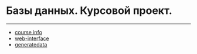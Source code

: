# Базы данных. Курсовой проект.

___
* [course info](https://github.com/dKosarevsky/iu7/blob/master/7sem/db.md)
* [web-interface](https://share.streamlit.io/dkosarevsky/db_cp/app.py)
* [generatedata](https://generatedata.com/)